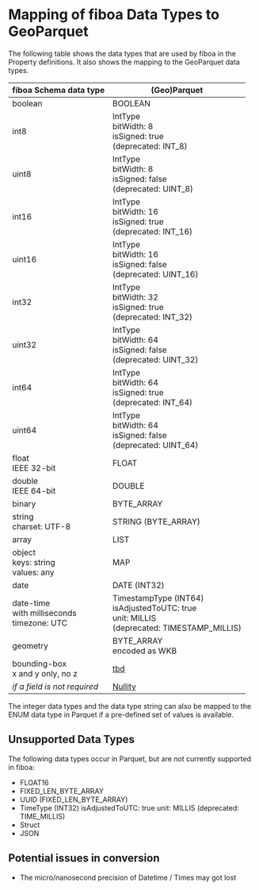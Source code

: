 # Mapping of fiboa Data Types to GeoParquet

The following table shows the data types that are used by fiboa in the Property definitions.
It also shows the mapping to the GeoParquet data types.

| fiboa Schema data type                              | (Geo)Parquet                                                 |
| --------------------------------------------------- | ------------------------------------------------------------ |
| boolean                                             | BOOLEAN                                                      |
| int8                                                | IntType<br />bitWidth: 8<br />isSigned: true<br />(deprecated: INT_8) |
| uint8                                               | IntType<br />bitWidth: 8<br />isSigned: false<br />(deprecated: UINT_8) |
| int16                                               | IntType<br />bitWidth: 16<br />isSigned: true<br />(deprecated: INT_16) |
| uint16                                              | IntType<br />bitWidth: 16<br />isSigned: false<br />(deprecated: UINT_16) |
| int32                                               | IntType<br />bitWidth: 32<br />isSigned: true<br />(deprecated: INT_32) |
| uint32                                              | IntType<br />bitWidth: 64<br />isSigned: false<br />(deprecated: UINT_32) |
| int64                                               | IntType<br />bitWidth: 64<br />isSigned: true<br />(deprecated: INT_64) |
| uint64                                              | IntType<br />bitWidth: 64<br />isSigned: false<br />(deprecated: UINT_64) |
| float<br />IEEE 32-bit                              | FLOAT                                                        |
| double<br />IEEE 64-bit                             | DOUBLE                                                       |
| binary                                              | BYTE_ARRAY                                                   |
| string<br />charset: UTF-8                          | STRING (BYTE_ARRAY)                                          |
| array                                               | LIST                                                         |
| object<br />keys: string<br />values: any           | MAP                                                          |
| date                                                | DATE (INT32)                                                 |
| date-time<br />with milliseconds<br />timezone: UTC | TimestampType (INT64)<br />isAdjustedToUTC: true<br />unit:  MILLIS<br />(deprecated: TIMESTAMP_MILLIS) |
| geometry                                            | BYTE_ARRAY<br />encoded as WKB                               |
| bounding-box<br />x and y only, no z                | [tbd](https://github.com/opengeospatial/geoparquet/pull/191) |
| *if a field is not required*                        | [Nullity](https://parquet.apache.org/docs/file-format/nulls/) |

The integer data types and the data type string can also be mapped to the ENUM data type in Parquet
if a pre-defined set of values is available.

## Unsupported Data Types

The following data types occur in Parquet, but are not currently supported in fiboa:

- FLOAT16
- FIXED_LEN_BYTE_ARRAY
- UUID (FIXED_LEN_BYTE_ARRAY)
- TimeType (INT32)
  isAdjustedToUTC: true
  unit: MILLIS
  (deprecated: TIME_MILLIS)
- Struct
- JSON

## Potential issues in conversion

- The micro/nanosecond precision of Datetime / Times may got lost
